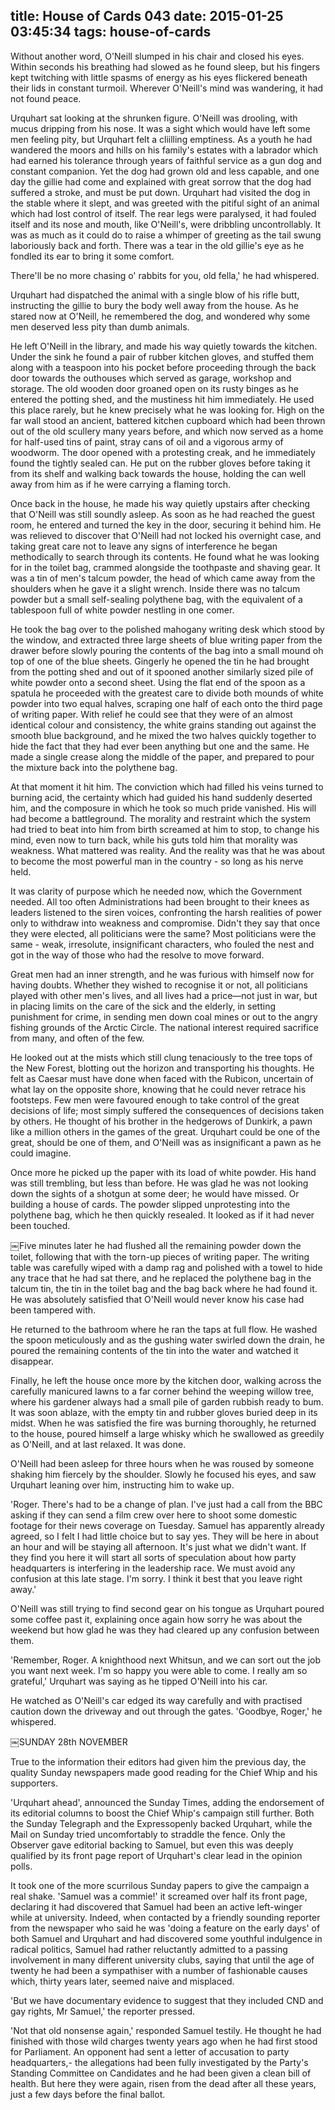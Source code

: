 title: House of Cards 043
date: 2015-01-25 03:45:34
tags: house-of-cards
---

Without another word, O'Neill slumped in his chair and closed his eyes. Within seconds his breathing had slowed as he found sleep, but his fingers kept twitching with little spasms of energy as his eyes flickered beneath their lids in constant turmoil. Wherever O'Neill's mind was wandering, it had not found peace.

Urquhart sat looking at the shrunken figure. O'Neill was drooling, with mucus dripping from his nose. It was a sight which would have left some men feeling pity, but Urquhart felt a cliilling emptiness. As a youth he had wandered the moors and hills on his family's estates with a labrador which had earned his tolerance through years of faithful service as a gun dog and constant companion. Yet the dog had grown old and less capable, and one day the gillie had come and explained with great sorrow that the dog had suffered a stroke, and must be put down. Urquhart had visited the dog in the stable where it slept, and was greeted with the pitiful sight of an animal which had lost control of itself. The rear legs were paralysed, it had fouled itself and its nose and mouth, like O'Neill's, were dribbling uncontrollably. It was as much as it could do to raise a whimper of greeting as the tail swung laboriously back and forth. There was a tear in the old gillie's eye as he fondled its ear to bring it some comfort.

There'll be no more chasing o' rabbits for you, old fella,' he had whispered.

Urquhart had dispatched the animal with a single blow of his rifle butt, instructing the gillie to bury the body well away from the house. As he stared now at O'Neill, he remembered the dog, and wondered why some men deserved less pity than dumb animals.

He left O'Neill in the library, and made his way quietly towards the kitchen. Under the sink he found a pair of rubber kitchen gloves, and stuffed them along with a teaspoon into his pocket before proceeding through the back door towards the outhouses which served as garage, workshop and storage. The old wooden door groaned open on its rusty binges as he entered the potting shed, and the mustiness hit him immediately. He used this place rarely, but he knew precisely what he was looking for. High on the far wall stood an ancient, battered kitchen cupboard which had been thrown out of the old scullery many years before, and which now served as a home for half-used tins of paint, stray cans of oil and a vigorous army of woodworm. The door opened with a protesting creak, and he immediately found the tightly sealed can. He put on the rubber gloves before taking it from its shelf and walking back towards the house, holding the can well away from him as if he were carrying a flaming torch.

Once back in the house, he made his way quietly upstairs after checking that O'Neill was still soundly asleep. As soon as he had reached the guest room, he entered and turned the key in the door, securing it behind him. He was relieved to discover that O'Neill had not locked his overnight case, and taking great care not to leave any signs of interference he began methodically to search through its contents. He found what he was looking for in the toilet bag, crammed alongside the toothpaste and shaving gear. It was a tin of men's talcum powder, the head of which came away from the shoulders when he gave it a slight wrench. Inside there was no talcum powder but a small self-sealing polythene bag, with the equivalent of a tablespoon full of white powder nestling in one comer.

He took the bag over to the polished mahogany writing desk which stood by the window, and extracted three large sheets of blue writing paper from the drawer before slowly pouring the contents of the bag into a small mound oh top of one of the blue sheets. Gingerly he opened the tin he had brought from the potting shed and out of it spooned another similarly sized pile of white powder onto a second sheet. Using the flat end of the spoon as a spatula he proceeded with the greatest care to divide both mounds of white powder into two equal halves, scraping one half of each onto the third page of writing paper. With relief he could see that they were of an almost identical colour and consistency, the white grains standing out against the smooth blue background, and he mixed the two halves quickly together to hide the fact that they had ever been anything but one and the same. He made a single crease along the middle of the paper, and prepared to pour the mixture back into the polythene bag.

At that moment it hit him. The conviction which had filled his veins turned to burning acid, the certainty which had guided his hand suddenly deserted him, and the composure in which he took so much pride vanished. His will had become a battleground. The morality and restraint which the system had tried to beat into him from birth screamed at him to stop, to change his mind, even now to turn back, while his guts told him that morality was weakness. What mattered was reality. And the reality was that he was about to become the most powerful man in the country - so long as his nerve held.

It was clarity of purpose which he needed now, which the Government needed. All too often Administrations had been brought to their knees as leaders listened to the siren voices, confronting the harsh realities of power only to withdraw into weakness and compromise. Didn't they say that once they were elected, all politicians were the same? Most politicians were the same - weak, irresolute, insignificant characters, who fouled the nest and got in the way of those who had the resolve to move forward.

Great men had an inner strength, and he was furious with himself now for having doubts. Whether they wished to recognise it or not, all politicians played with other men's lives, and all lives had a price—not just in war, but in placing limits on the care of the sick and the elderly, in setting punishment for crime, in sending men down coal mines or out to the angry fishing grounds of the Arctic Circle. The national interest required sacrifice from many, and often of the few.

He looked out at the mists which still clung tenaciously to the tree tops of the New Forest, blotting out the horizon and transporting his thoughts. He felt as Caesar must have done when faced with the Rubicon, uncertain of what lay on the opposite shore, knowing that he could never retrace his footsteps. Few men were favoured enough to take control of the great decisions of life; most simply suffered the consequences of decisions taken by others. He thought of his brother in the hedgerows of Dunkirk, a pawn like a million others in the games of the great. Urquhart could be one of the great, should be one of them, and O'Neill was as insignificant a pawn as he could imagine.

Once more he picked up the paper with its load of white powder. His hand was still trembling, but less than before. He was glad he was not looking down the sights of a shotgun at some deer; he would have missed. Or building a house of cards. The powder slipped unprotesting into the polythene bag, which he then quickly resealed. It looked as if it had never been touched.

￼Five minutes later he had flushed all the remaining powder down the toilet, following that with the torn-up pieces of writing paper. The writing table was carefully wiped with a damp rag and polished with a towel to hide any trace that he had sat there, and he replaced the polythene bag in the talcum tin, the tin in the toilet bag and the bag back where he had found it. He was absolutely satisfied that O'Neill would never know his case had been tampered with.

He returned to the bathroom where he ran the taps at full flow. He washed the spoon meticulously and as the gushing water swirled down the drain, he poured the remaining contents of the tin into the water and watched it disappear.

Finally, he left the house once more by the kitchen door, walking across the carefully manicured lawns to a far corner behind the weeping willow tree, where his gardener always had a small pile of garden rubbish ready to bum. It was soon ablaze, with the empty tin and rubber gloves buried deep in its midst. When he was satisfied the fire was burning thoroughly, he returned to the house, poured himself a large whisky which he swallowed as greedily as O'Neill, and at last relaxed. It was done.

O'Neill had been asleep for three hours when he was roused by someone shaking him fiercely by the shoulder. Slowly he focused his eyes, and saw Urquhart leaning over him, instructing him to wake up.

'Roger. There's had to be a change of plan. I've just had a call from the BBC asking if they can send a film crew over here to shoot some domestic footage for their news coverage on Tuesday. Samuel has apparently already agreed, so I felt I had little choice but to say yes. They will be here in about an hour and will be staying all afternoon. It's just what we didn't want. If they find you here it will start all sorts of speculation about how party headquarters is interfering in the leadership race. We must avoid any confusion at this late stage. I'm sorry. I think it best that you leave right away.'

O'Neill was still trying to find second gear on his tongue as Urquhart poured some coffee past it, explaining once again how sorry he was about the weekend but how glad he was they had cleared up any confusion between them.

'Remember, Roger. A knighthood next Whitsun, and we can sort out the job you want next week. I'm so happy you were able to come. I really am so grateful,' Urquhart was saying as he tipped O'Neill into his car.

He watched as O'Neill's car edged its way carefully and with practised caution down the driveway and out through the gates. 'Goodbye, Roger,' he whispered.

￼SUNDAY 28th NOVEMBER

True to the information their editors had given him the previous day, the quality Sunday newspapers made good reading for the Chief Whip and his supporters.

'Urquhart ahead', announced the Sunday Times, adding the endorsement of its editorial columns to boost the Chief Whip's campaign still further. Both the Sunday Telegraph and the Expressopenly backed Urquhart, while the Mail on Sunday tried uncomfortably to straddle the fence. Only the Observer gave editorial backing to Samuel, but even this was deeply qualified by its front page report of Urquhart's clear lead in the opinion polls.

It took one of the more scurrilous Sunday papers to give the campaign a real shake. 'Samuel was a commie!' it screamed over half its front page, declaring it had discovered that Samuel had been an active left-winger while at university. Indeed, when contacted by a friendly sounding reporter from the newspaper who said he was 'doing a feature on the early days' of both Samuel and Urquhart and had discovered some youthful indulgence in radical politics, Samuel had rather reluctantly admitted to a passing involvement in many different university clubs, saying that until the age of twenty he had been a sympathiser with a number of fashionable causes which, thirty years later, seemed naive and misplaced.

'But we have documentary evidence to suggest that they included CND and gay rights, Mr Samuel,' the reporter pressed.

'Not that old nonsense again,' responded Samuel testily. He thought he had finished with those wild charges twenty years ago when he had first stood for Parliament. An opponent had sent a letter of accusation to party headquarters,- the allegations had been fully investigated by the Party's Standing Committee on Candidates and he had been given a clean bill of health. But here they were again, risen from the dead after all these years, just a few days before the final ballot.

